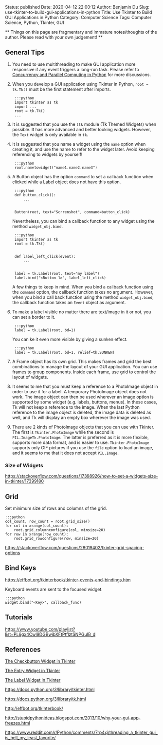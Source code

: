 Status: published
Date: 2020-04-12 22:00:12
Author: Benjamin Du
Slug: use-tkinter-to-build-gui-applications-in-python
Title: Use Tkinter to Build GUI Applications in Python
Category: Computer Science
Tags: Computer Science, Python, Tkinter, GUI

**
Things on this page are fragmentary and immature notes/thoughts of the author.
Please read with your own judgement!
**

## General Tips

1. You need to use multithreading to make GUI application more responsive
    if any event triggers a long-run task.
    Please refer to 
    [Concurrency and Parallel Computing in Python](http://www.legendu.net/misc/blog/python-concurrency-parallel-computing/)
    for more discussions. 

2. When you develop a GUI application using Tkinter in Python, 
    `root = tk.Tk()` must be the first statement after imports.

        :::python
        import tkinter as tk
        import ...
        root = tk.Tk()
        ...

3. It is suggested that you use the `ttk` module (Tk Themed Widgets) when possible. 
    It has more advanced and better looking widgets. 
    However, the `Text` widget is only available in `tk`.

4. It is suggested that you name a widget using the `name` option 
    when creating it,
    and use the name to refer to the widget later. 
    Avoid keeping referencing to widgets by yourself!

        :::python
        root.nametowidget("name1.name2.name3")

2. A Button object has the option `command` to set a callback function when clicked
    while a Label object does not have this option.

        :::python
        def button_click():
            ...


        Button(root, text="Scrrenshot", command=button_click)

    Nevertheless, 
    you can bind a callback function to any widget using the method `widget_obj.bind`.

        :::python
        import tkinter as tk
        root = tk.Tk()


        def label_left_click(event):
            ...


        label = tk.Label(root, text="my label")
        label.bind("<Button-1>", label_left_click)

    A few things to keep in mind. 
    When you bind a callback function using the `command` option,
    the callback function takes no argument. 
    However, 
    when you bind a call back function using the method `widget_obj.bind`,
    the callback function takes an `Event` object as argument.

3. To make a label visible no matter there are text/image in it or not,
    you can set a border to it.

        :::python
        label = tk.Label(root, bd=1)

    You can ke it even more visible by giving a sunken effect.

        :::python
        label = tk.Label(root, bd=1, relief=tk.SUNKEN)

4. A Frame object has its own grid.
    This makes frames and grid the best combinations to manage the layout of your GUI application.
    You can use frames to group components.
    Inside each frame, 
    use grid to control the layout of widgets. 

5. It seems to me that you must keep a reference to a PhotoImage object
    in order to use it for a label. 
    A temporary PhotoImage object does not work.
    The image object can then be used wherever an image option is supported by some widget (e.g. labels, buttons, menus). In these cases, Tk will not keep a reference to the image. When the last Python reference to the image object is deleted, the image data is deleted as well, and Tk will display an empty box wherever the image was used.

6. There are 2 kinds of PhotoImage objects that you can use with Tkinter.
    The first is `Tkinter.PhotoImage` 
    while the second is `PIL.ImageTk.PhotoImage`.
    The latter is preferred as it is more flexible,
    supports more data format,
    and is easier to use.
    `Tkinter.PhotoImage` supports only GIF pictures 
    if you use the `file` option to load an image,
    and it seems to me that it does not accept `PIL.Image`.


### Size of Widgets

https://stackoverflow.com/questions/17398926/how-to-set-a-widgets-size-in-tkinter/17399180

## Grid

Set minimum size of rows and columns of the grid.

    :::python
    col_count, row_count = root.grid_size()
    for col in xrange(col_count):
        root.grid_columnconfigure(col, minsize=20)
    for row in xrange(row_count):
        root.grid_rowconfigure(row, minsize=20)

https://stackoverflow.com/questions/28019402/tkinter-grid-spacing-options

## Bind Keys

https://effbot.org/tkinterbook/tkinter-events-and-bindings.htm

Keyboard events are sent to the focused widget.

    :::python
    widget.bind("<Key>", callback_func)

## Tutorials

https://www.youtube.com/playlist?list=PL6gx4Cwl9DGBwibXFtPtflztSNPGuIB_d

## References

[The Checkbutton Widget in Tkinter](http://www.legendu.net/misc/blog/the-checkbutton-widget-in-tkinter/)

[The Entry Widget in Tkinter](http://www.legendu.net/misc/blog/the-entry-widget-in-tkinter/)

[The Label Widget in Tkinter](http://www.legendu.net/misc/blog/tkinter-label-tips/)

https://docs.python.org/3/library/tkinter.html

https://docs.python.org/3/library/tk.html

http://effbot.org/tkinterbook/

http://stupidpythonideas.blogspot.com/2013/10/why-your-gui-app-freezes.html

https://www.reddit.com/r/Python/comments/7rp4xj/threading_a_tkinter_gui_is_hell_my_least_favorite/